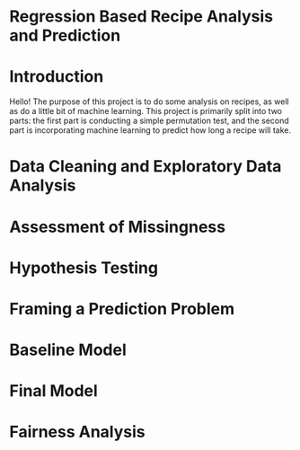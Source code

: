 # Regression Based Recipe Analysis and Prediction
# Introduction
Hello! The purpose of this project is to do some analysis on recipes, as well as do a little bit of machine learning. This project is primarily split into two parts: the first part is conducting a simple permutation test, and the second part is incorporating machine learning to predict how long a recipe will take. 



# Data Cleaning and Exploratory Data Analysis

# Assessment of Missingness

# Hypothesis Testing

# Framing a Prediction Problem

# Baseline Model

# Final Model

# Fairness Analysis